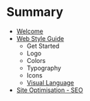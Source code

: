# Summary

* [Welcome](README.md)
* [Web Style Guide](style_guide.md)
   * Get Started
   * Logo
   * Colors
   * Typography
   * Icons
   * [Visual Language](visual_language.md)
* [Site Optimisation - SEO](site_optimisation_-_seo.md)

